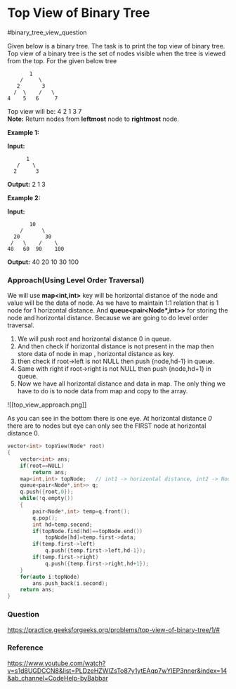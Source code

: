 # Top View of Binary Tree

#binary_tree_view_question

Given below is a binary tree. The task is to print the top view of binary tree. Top view of a binary tree is the set of nodes visible when the tree is viewed from the top. For the given
below tree

```
 	   1
    /     \
   2       3
  /  \    /   \
4    5   6     7
```

Top view will be: 4 2 1 3 7  
**Note:** Return nodes from **leftmost** node to **rightmost** node.

**Example 1:**

**Input:**

```
	  1
   /    \
  2      3
```

**Output:** 2 1 3

**Example 2:**

**Input:**

```
	   10
    /      \
  20        30
 /   \    /    \
40   60  90    100
```

**Output:** 40 20 10 30 100

### Approach(Using Level Order Traversal)

We will use **map<int,int>** key will be horizontal distance of the node and value will be the data of node. As we have to maintain 1:1 relation that is 1 node for 1 horizontal distance.
And **queue<pair<Node\*,int>>** for storing the node and horizontal distance. Because we are going to do level order traversal.

1. We will push root and horizontal distance 0 in queue.
2. And then check if horizontal distance is not present in the map then store data of node in map , horizontal distance as key.
3. then check if root->left is not NULL then push {node,hd-1} in queue.
4. Same with right if root->right is not NULL then push {node,hd+1} in queue.
5. Now we have all horizontal distance and data in map. The only thing we have to do is to node data from map and copy to the array.

![[top_view_approach.png]]

As you can see in the bottom there is one eye. At horizontal distance _0_ there are to nodes but eye can only see the FIRST node at horizontal distance 0.

```cpp
vector<int> topView(Node* root)
{
    vector<int> ans;
    if(root==NULL)
        return ans;
    map<int,int> topNode;   // int1 -> horizontal distance, int2 -> Node data
    queue<pair<Node*,int>> q;
    q.push({root,0});
    while(!q.empty())
    {
        pair<Node*,int> temp=q.front();
        q.pop();
        int hd=temp.second;
        if(topNode.find(hd)==topNode.end())
            topNode[hd]=temp.first->data;
        if(temp.first->left)
            q.push({temp.first->left,hd-1});
        if(temp.first->right)
            q.push({temp.first->right,hd+1});
    }
    for(auto i:topNode)
        ans.push_back(i.second);
    return ans;
}
```

### Question

https://practice.geeksforgeeks.org/problems/top-view-of-binary-tree/1/#

### Reference

https://www.youtube.com/watch?v=s1d8UGDCCN8&list=PLDzeHZWIZsTo87y1ytEAqp7wYlEP3nner&index=14&ab_channel=CodeHelp-byBabbar
